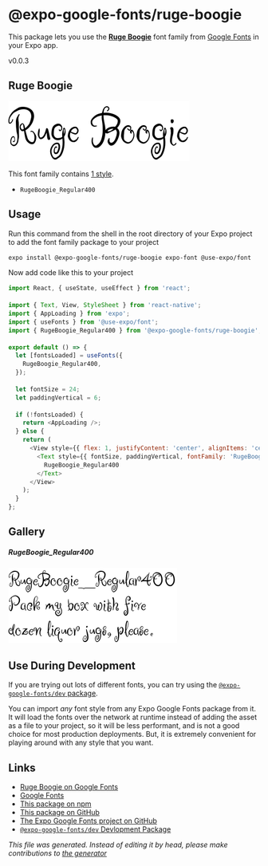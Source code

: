 # @expo-google-fonts/ruge-boogie

This package lets you use the [**Ruge Boogie**](https://fonts.google.com/specimen/Ruge+Boogie) font family from [Google Fonts](https://fonts.google.com/) in your Expo app.

v0.0.3

## Ruge Boogie

![Ruge Boogie](./font-family.png)

This font family contains [1 style](#gallery).

- `RugeBoogie_Regular400`

## Usage

Run this command from the shell in the root directory of your Expo project to add the font family package to your project
```sh
expo install @expo-google-fonts/ruge-boogie expo-font @use-expo/font
```

Now add code like this to your project
```js
import React, { useState, useEffect } from 'react';

import { Text, View, StyleSheet } from 'react-native';
import { AppLoading } from 'expo';
import { useFonts } from '@use-expo/font';
import { RugeBoogie_Regular400 } from '@expo-google-fonts/ruge-boogie';

export default () => {
  let [fontsLoaded] = useFonts({
    RugeBoogie_Regular400,
  });

  let fontSize = 24;
  let paddingVertical = 6;

  if (!fontsLoaded) {
    return <AppLoading />;
  } else {
    return (
      <View style={{ flex: 1, justifyContent: 'center', alignItems: 'center' }}>
        <Text style={{ fontSize, paddingVertical, fontFamily: 'RugeBoogie_Regular400' }}>
          RugeBoogie_Regular400
        </Text>
      </View>
    );
  }
};

```

## Gallery

##### RugeBoogie_Regular400
![RugeBoogie_Regular400](./91717da896d2b742035d5a0b0ba8e6e4eb616fa3040d3ba55be14c2e92b1aa8f.ttf.png)


## Use During Development

If you are trying out lots of different fonts, you can try using the [`@expo-google-fonts/dev` package](https://www.npmjs.com/package/@expo-google-fonts/dev).

You can import *any* font style from any Expo Google Fonts package from it. It will load the fonts
over the network at runtime instead of adding the asset as a file to your project, so it will be 
less performant, and is not a good choice for most production deployments. But, it is extremely convenient
for playing around with any style that you want.

## Links

- [Ruge Boogie on Google Fonts](https://fonts.google.com/specimen/Ruge+Boogie)
- [Google Fonts](https://fonts.google.com/)
- [This package on npm](https://www.npmjs.com/package/@expo-google-fonts/ruge-boogie)
- [This package on GitHub](https://github.com/expo/google-fonts/tree/master/font-packages/ruge-boogie)
- [The Expo Google Fonts project on GitHub](https://github.com/expo/google-fonts)
- [`@expo-google-fonts/dev` Devlopment Package](https://github.com/expo/google-fonts/tree/master/font-packages/dev)


*This file was generated. Instead of editing it by head, please make contributions to [the generator](https://github.com/expo/google-fonts/tree/master/packages/generator)*
